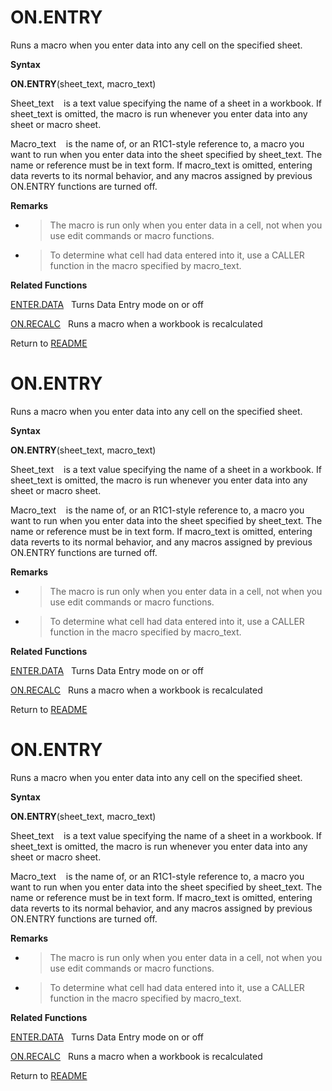 # ON.ENTRY

Runs a macro when you enter data into any cell on the specified sheet.

**Syntax**

**ON.ENTRY**(sheet\_text, macro\_text)

Sheet\_text&nbsp;&nbsp;&nbsp;&nbsp;is a text value specifying the name
of a sheet in a workbook. If sheet\_text is omitted, the macro is run
whenever you enter data into any sheet or macro sheet.

Macro\_text&nbsp;&nbsp;&nbsp;&nbsp;is the name of, or an R1C1-style
reference to, a macro you want to run when you enter data into the sheet
specified by sheet\_text. The name or reference must be in text form. If
macro\_text is omitted, entering data reverts to its normal behavior,
and any macros assigned by previous ON.ENTRY functions are turned off.

**Remarks**

  - > The macro is run only when you enter data in a cell, not when you
    > use edit commands or macro functions.

  - > To determine what cell had data entered into it, use a CALLER
    > function in the macro specified by macro\_text.


**Related Functions**

[ENTER.DATA](ENTER.DATA.md)&nbsp;&nbsp;&nbsp;Turns Data Entry mode on or off

[ON.RECALC](ON.RECALC.md)&nbsp;&nbsp;&nbsp;Runs a macro when a workbook is recalculated



Return to [README](README.md#O)

# ON.ENTRY

Runs a macro when you enter data into any cell on the specified sheet.

**Syntax**

**ON.ENTRY**(sheet\_text, macro\_text)

Sheet\_text&nbsp;&nbsp;&nbsp;&nbsp;is a text value specifying the name
of a sheet in a workbook. If sheet\_text is omitted, the macro is run
whenever you enter data into any sheet or macro sheet.

Macro\_text&nbsp;&nbsp;&nbsp;&nbsp;is the name of, or an R1C1-style
reference to, a macro you want to run when you enter data into the sheet
specified by sheet\_text. The name or reference must be in text form. If
macro\_text is omitted, entering data reverts to its normal behavior,
and any macros assigned by previous ON.ENTRY functions are turned off.

**Remarks**

  - > The macro is run only when you enter data in a cell, not when you
    > use edit commands or macro functions.

  - > To determine what cell had data entered into it, use a CALLER
    > function in the macro specified by macro\_text.


**Related Functions**

[ENTER.DATA](ENTER.DATA.md)&nbsp;&nbsp;&nbsp;Turns Data Entry mode on or off

[ON.RECALC](ON.RECALC.md)&nbsp;&nbsp;&nbsp;Runs a macro when a workbook is recalculated



Return to [README](README.md#O)

# ON.ENTRY

Runs a macro when you enter data into any cell on the specified sheet.

**Syntax**

**ON.ENTRY**(sheet\_text, macro\_text)

Sheet\_text&nbsp;&nbsp;&nbsp;&nbsp;is a text value specifying the name
of a sheet in a workbook. If sheet\_text is omitted, the macro is run
whenever you enter data into any sheet or macro sheet.

Macro\_text&nbsp;&nbsp;&nbsp;&nbsp;is the name of, or an R1C1-style
reference to, a macro you want to run when you enter data into the sheet
specified by sheet\_text. The name or reference must be in text form. If
macro\_text is omitted, entering data reverts to its normal behavior,
and any macros assigned by previous ON.ENTRY functions are turned off.

**Remarks**

  - > The macro is run only when you enter data in a cell, not when you
    > use edit commands or macro functions.

  - > To determine what cell had data entered into it, use a CALLER
    > function in the macro specified by macro\_text.


**Related Functions**

[ENTER.DATA](ENTER.DATA.md)&nbsp;&nbsp;&nbsp;Turns Data Entry mode on or off

[ON.RECALC](ON.RECALC.md)&nbsp;&nbsp;&nbsp;Runs a macro when a workbook is recalculated



Return to [README](README.md#O)

